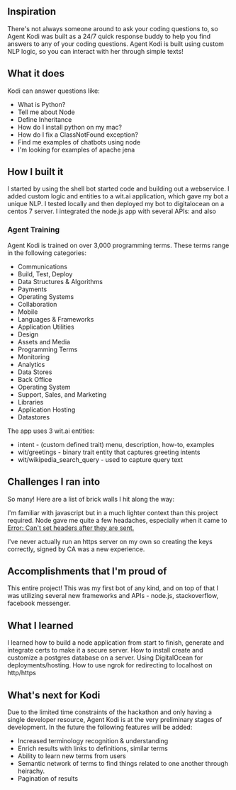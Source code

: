 ## Inspiration
There's not always someone around to ask your coding questions to, so Agent Kodi was built as a 24/7 quick response buddy to help you find answers to any of your coding questions. Agent Kodi is built using custom NLP logic, so you can interact with her through simple texts!

## What it does
Kodi can answer questions like:
* What is Python?
* Tell me about Node
* Define Inheritance
* How do I install python on my mac?
* How do I fix a ClassNotFound exception?
* Find me examples of chatbots using node
* I'm looking for examples of apache jena


## How I built it

I started by using the shell bot started code and building out a webservice. I added custom logic and entities to a wit.ai application, which gave my bot a unique NLP. I tested locally and then deployed my bot to digitalocean on a centos 7 server. I integrated the node.js app with several APIs: and also
### Agent Training
Agent Kodi is trained on over 3,000 programming terms. These terms range in the following categories: 
* Communications
* Build, Test, Deploy
* Data Structures & Algorithms
* Payments
* Operating Systems
* Collaboration
* Mobile
* Languages & Frameworks
* Application Utilities
* Design
* Assets and Media
* Programming Terms
* Monitoring
* Analytics
* Data Stores
* Back Office
* Operating System
* Support, Sales, and Marketing
* Libraries
* Application Hosting
* Datastores

The app uses 3 wit.ai entities: 
* intent - (custom defined trait) menu, description, how-to, examples
* wit/greetings - binary trait entity that captures greeting intents 
* wit/wikipedia_search_query - used to capture query text


## Challenges I ran into
So many! Here are a list of brick walls I hit along the way:

I'm familiar with javascript but in a much lighter context than this project required. Node gave me quite a few headaches, especially when it came to [Error: Can't set headers after they are sent.](github.com)

I've never actually run an https server on my own so creating the keys correctly, signed by CA was a new experience.



## Accomplishments that I'm proud of
This entire project! This was my first bot of any kind, and on top of that I was utilizing several new frameworks and APIs - node.js, stackoverflow, facebook messenger. 

## What I learned
I learned how to build a node application from start to finish, generate and integrate certs to make it a secure server.
How to install create and customize a postgres database on a server.
Using DigitalOcean for deployments/hosting.
How to use ngrok for redirecting to localhost on http/https


## What's next for Kodi
Due to the limited time constraints of the hackathon and only having a single developer resource, Agent Kodi is at the very preliminary stages of development. In the future the following features will be added:
* Increased terminology recognition & understanding
* Enrich results with links to definitions, similar terms
* Ability to learn new terms from users
* Semantic network of terms to find things related to one another through heirachy.
* Pagination of results
